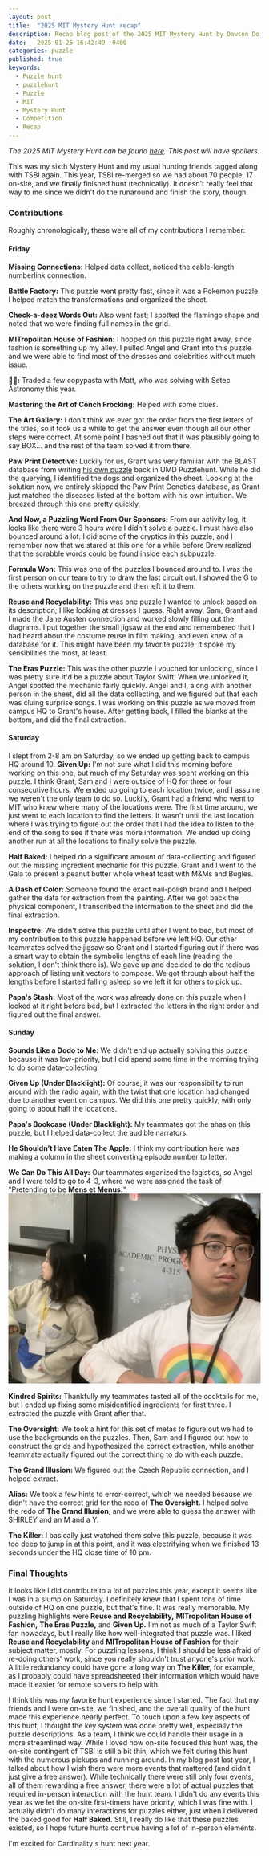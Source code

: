 ```yaml
---
layout: post
title:  "2025 MIT Mystery Hunt recap"
description: Recap blog post of the 2025 MIT Mystery Hunt by Dawson Do.
date:   2025-01-25 16:42:49 -0400
categories: puzzle
published: true
keywords:
  - Puzzle hunt
  - puzzlehunt
  - Puzzle
  - MIT
  - Mystery Hunt
  - Competition
  - Recap
---
```


*The 2025 MIT Mystery Hunt can be found [here](https://www.two-pi-noir.agency/). This post will have spoilers.*

This was my sixth Mystery Hunt and my usual hunting friends tagged along with TSBI again. This year, TSBI re-merged so we had about 70 people, 17 on-site, and we finally finished hunt (technically). It doesn't really feel that way to me since we didn't do the runaround and finish the story, though.

<!--excerpt-->

### Contributions

Roughly chronologically, these were all of my contributions I remember:

#### Friday
**Missing Connections:** Helped data collect, noticed the cable-length numberlink connection.

**Battle Factory:** This puzzle went pretty fast, since it was a Pokemon puzzle. I helped match the transformations and organized the sheet.

**Check-a-deez Words Out:** Also went fast; I spotted the flamingo shape and noted that we were finding full names in the grid.

**MITropolitan House of Fashion:** I hopped on this puzzle right away, since fashion is something up my alley. I pulled Angel and Grant into this puzzle and we were able to find most of the dresses and celebrities without much issue.

**📑🍝:** Traded a few copypasta with Matt, who was solving with Setec Astronomy this year.

**Mastering the Art of Conch Frocking:** Helped with some clues.

**The Art Gallery:** I don't think we ever got the order from the first letters of the titles, so it took us a while to get the answer even though all our other steps were correct. At some point I bashed out that it was plausibly going to say BOX... and the rest of the team solved it from there.

**Paw Print Detective:** Luckily for us, Grant was very familiar with the BLAST database from writing [his own puzzle](https://2021.umdpuzzle.club/puzzle/blasted.html) back in UMD Puzzlehunt. While he did the querying, I identified the dogs and organized the sheet. Looking at the solution now, we entirely skipped the Paw Print Genetics database, as Grant just matched the diseases listed at the bottom with his own intuition. We breezed through this one pretty quickly.

**And Now, a Puzzling Word From Our Sponsors:** From our activity log, it looks like there were 3 hours were I didn't solve a puzzle. I must have also bounced around a lot. I did some of the cryptics in this puzzle, and I remember now that we stared at this one for a while before Drew realized that the scrabble words could be found inside each subpuzzle.

**Formula Won:** This was one of the puzzles I bounced around to. I was the first person on our team to try to draw the last circuit out. I showed the G to the others working on the puzzle and then left it to them.

**Reuse and Recyclability:** This was one puzzle I wanted to unlock based on its description; I like looking at dresses I guess. Right away, Sam, Grant and I made the Jane Austen connection and worked slowly filling out the diagrams. I put together the small jigsaw at the end and remembered that I had heard about the costume reuse in film making, and even knew of a database for it. This might have been my favorite puzzle; it spoke my sensibilities the most, at least.

**The Eras Puzzle:** This was the other puzzle I vouched for unlocking, since I was pretty sure it'd be a puzzle about Taylor Swift. When we unlocked it, Angel spotted the mechanic fairly quickly. Angel and I, along with another person in the sheet, did all the data collecting, and we figured out that each was cluing surprise songs. I was working on this puzzle as we moved from campus HQ to Grant's house. After getting back, I filled the blanks at the bottom, and did the final extraction.

#### Saturday
I slept from 2-8 am on Saturday, so we ended up getting back to campus HQ around 10.
**Given Up:** I'm not sure what I did this morning before working on this one, but much of my Saturday was spent working on this puzzle. I think Grant, Sam and I were outside of HQ for three or four consecutive hours. We ended up going to each location twice, and I assume we weren't the only team to do so. Luckily, Grant had a friend who went to MIT who knew where many of the locations were. The first time around, we just went to each location to find the letters. It wasn't until the last location where I was trying to figure out the order that I had the idea to listen to the end of the song to see if there was more information. We ended up doing another run at all the locations to finally solve the puzzle.

**Half Baked:** I helped do a significant amount of data-collecting and figured out the missing ingredient mechanic for this puzzle. Grant and I went to the Gala to present a peanut butter whole wheat toast with M&Ms and Bugles.

**A Dash of Color:** Someone found the exact nail-polish brand and I helped gather the data for extraction from the painting. After we got back the physical component, I transcribed the information to the sheet and did the final extraction.

**Inspectre:** We didn't solve this puzzle until after I went to bed, but most of my contribution to this puzzle happened before we left HQ. Our other teammates solved the jigsaw so Grant and I started figuring out if there was a smart way to obtain the symbolic lengths of each line (reading the solution, I don't think there is). We gave up and decided to do the tedious approach of listing unit vectors to compose. We got through about half the lengths before I started falling asleep so we left it for others to pick up.

**Papa's Stash:** Most of the work was already done on this puzzle when I looked at it right before bed, but I extracted the letters in the right order and figured out the final answer.

#### Sunday
**Sounds Like a Dodo to Me:** We didn't end up actually solving this puzzle because it was low-priority, but I did spend some time in the morning trying to do some data-collecting.

**Given Up (Under Blacklight):** Of course, it was our responsibility to run around with the radio again, with the twist that one location had changed due to another event on campus. We did this one pretty quickly, with only going to about half the locations.

**Papa's Bookcase (Under Blacklight):** My teammates got the ahas on this puzzle, but I helped data-collect the audible narrators.

**He Shouldn’t Have Eaten The Apple:** I think my contribution here was making a column in the sheet converting episode number to letter.

**We Can Do This All Day:** Our teammates organized the logistics, so Angel and I were told to go to 4-3, where we were assigned the task of "Pretending to be **Mens et Menus.**"
![Mens et Menus. (Angel and Dawson vers.)](/assets/images/mitmh/mensatmenus.jpg)

**Kindred Spirits:** Thankfully my teammates tasted all of the cocktails for me, but I ended up fixing some misidentified ingredients for first three. I extracted the puzzle with Grant after that.

**The Oversight:** We took a hint for this set of metas to figure out we had to use the backgrounds on the puzzles. Then, Sam and I figured out how to construct the grids and hypothesized the correct extraction, while another teammate actually figured out the correct thing to do with each puzzle.

**The Grand Illusion:** We figured out the Czech Republic connection, and I helped extract.

**Alias:** We took a few hints to error-correct, which we needed because we didn't have the correct grid for the redo of **The Oversight.** I helped solve the redo of **The Grand Illusion**, and we were able to guess the answer with SHIRLEY and an M and a Y.

**The Killer:** I basically just watched them solve this puzzle, because it was too deep to jump in at this point, and it was electrifying when we finished 13 seconds under the HQ close time of 10 pm.

### Final Thoughts

It looks like I did contribute to a lot of puzzles this year, except it seems like I was in a slump on Saturday. I definitely knew that I spent tons of time outside of HQ on one puzzle, but that's fine. It was really memorable. My puzzling highlights were **Reuse and Recyclability,** **MITropolitan House of Fashion,** **The Eras Puzzle,** and **Given Up.** I'm not as much of a Taylor Swift fan nowadays, but I really like how well-integrated that puzzle was. I liked **Reuse and Recyclability** and **MITropolitan House of Fashion** for their subject matter, mostly. For puzzling lessons, I think I should be less afraid of re-doing others' work, since you really shouldn't trust anyone's prior work. A little redundancy could have gone a long way on **The Killer,** for example, as I probably could have spreadsheeted their information which would have made it easier for remote solvers to help with.

I think this was my favorite hunt experience since I started. The fact that my friends and I were on-site, we finished, and the overall quality of the hunt made this experience nearly perfect. To touch upon a few key aspects of this hunt, I thought the key system was done pretty well, especially the puzzle descriptions. As a team, I think we could handle their usage in a more streamlined way. While I loved how on-site focused this hunt was, the on-site contingent of TSBI is still a bit thin, which we felt during this hunt with the numerous pickups and running around. In my blog post last year, I talked about how I wish there were more events that mattered (and didn't just give a free answer). While technically there were still only four events, all of them rewarding a free answer, there were a lot of actual puzzles that required in-person interaction with the hunt team. I didn't do any events this year as we let the on-site first-timers have priority, which I was fine with. I actually didn't do many interactions for puzzles either, just when I delivered the baked good for **Half Baked.** Still, I really do like that these puzzles existed, so I hope future hunts continue having a lot of in-person elements.

I'm excited for Cardinality's hunt next year.
